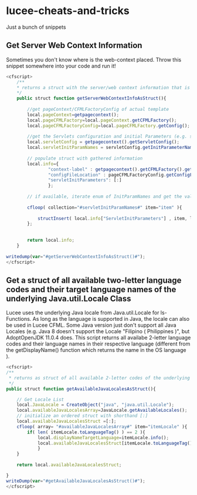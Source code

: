 # lucee-cheats-and-tricks
Just a bunch of snippets

## Get Server Web Context Information
Sometimes you don't know where is the web-context placed. Throw this snippet somewhere into your code and run it!
```JavaScript
<cfscript>
	/**
	* returns a struct with the server/web context information that is bound to this template.
	*/
	public struct function getServerWebContextInfoAsStruct(){
	
		//get pageContext/CFMLFactoryConfig of actual template
		local.pageContext=getpagecontext();
		local.pageCFMLFactory=local.pageContext.getCFMLFactory();
		local.pageCFMLFactoryConfig=local.pageCFMLFactory.getConfig();
		
		//get the Servlets configuration and initial Parameters (e.g. set in Tomcats conf/web.xml)
		local.servletConfig = getpagecontext().getServletConfig();
		local.servletInitParamNames = servletConfig.getInitParameterNames();
		
		// populate struct with gathered information
		local.info={
				"context-label" : getpagecontext().getCFMLFactory().getLabel(),
				"configFileLocation" : pageCFMLFactoryConfig.getConfigFile(),
				"servletInitParameters": [:]
				};
		
		// if available, iterate enum of InitParamNames and get the values
		
		cfloop( collection="#servletInitParamNames#" item="item" ){
			
			structInsert( local.info["ServletInitParameters"] , item, local.servletConfig.getInitParameter( item.toString() ) );
		};
			
		
		return local.info;
	}
	
writedump(var="#getServerWebContextInfoAsStruct()#");		
</cfscript>
```

## Get a struct of all available two-letter language codes and their target language names of the underlying Java.util.Locale Class
Lucee uses the underlying Java locale from Java.util.Locale for ls-Functions. As long as the language is supported in Java, the locale can also be used in Lucee CFML.
Some Java version just don't support all Java Locales (e.g. Java 8 doesn't support the Locale "Filipino ( Philippines )", but AdoptOpenJDK 11.0.4 does. 
This script returns all availabe 2-letter language codes and their language names in their respective language (different from the getDisplayName() function which returns the name in the OS language ).

```JavaScript
<cfscript>
/**
 * returns as struct of all available 2-letter codes of the underlying java.util with the referring Language DisplayName (target language)
 */
public struct function getAvailableJavaLocalesAsStruct(){

    // Get Locale List
    local.JavaLocale = CreateObject("java", "java.util.Locale");
    local.availableJavaLocalesArray=JavaLocale.getAvailableLocales();
    // initialize an ordered struct with shorthand [:]
    local.availableJavaLocalesStruct =[:];
    cfloop( array= "#availableJavaLocalesArray#" item="itemLocale" ){
        if( len( itemLocale.toLanguageTag() ) == 2 ){
            local.displayNameTargetLanguage=itemLocale.info();
            local.availableJavaLocalesStruct[itemLocale.toLanguageTag()] = UcFirst( local.displayNameTargetLanguage["display"]["language"] );
            }	 
    }
    
    return local.availableJavaLocalesStruct;

}
writeDump(var="#getAvailableJavaLocalesAsStruct()#");
</cfscript>
```
